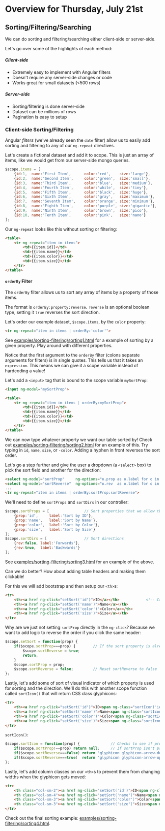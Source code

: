 Overview for Thursday, July 21st
================================

Sorting/Filtering/Searching
---------------------------
We can do sorting and filtering/searching either client-side or server-side.

Let's go over some of the highlights of each method:

##### Client-side
- Extremely easy to implement with Angular filters
- Doesn't require any server-side changes or code
- Works great for small datasets (<500 rows)

##### Server-side
- Sorting/filtering is done server-side
- Dataset can be millions of rows
- Pagination is easy to setup


### Client-side Sorting/Filtering
Angular *filters* (we've already seen the `date` filter) allow us to easily add sorting and filtering to any of our `ng-repeat` directives.

Let's create a fictional dataset and add it to scope.  This is just an array of items, like we would get from our server-side mongo queries.

```js
$scope.items = [
	{id:1,	name:'First Item',		color:'red',	size:'large'},
	{id:2,	name:'Second Item',		color:'green',	size:'small'},
	{id:3,	name:'Third Item',		color:'blue',	size:'medium'},
	{id:4,	name:'Fourth Item',		color:'while',	size:'tiny'},
	{id:5,	name:'Fifth Item',		color:'black',	size:'huge'},
	{id:6,	name:'Sixth Item',		color:'gray',	size:'maximum'},
	{id:7,	name:'Seventh Item',	color:'orange',	size:'minimum'},
	{id:8,	name:'Eighth Item',		color:'purple',	size:'gigantic'},
	{id:9,	name:'Ninth Item',		color:'brown',	size:'pico'},
	{id:10,	name:'Tenth Item',		color:'pink',	size:'nano'}
];
```

Our `ng-repeat` looks like this without sorting or filtering:

```html
<table>
	<tr ng-repeat="item in items">
		<td>{{item.id}}</td>
		<td>{{item.name}}</td>
		<td>{{item.color}}</td>
		<td>{{item.size}}</td>
	</tr>
</table>
```

#### `orderBy` Filter

The `orderBy` filter allows us to sort any array of items by a property of those items.

The format is `orderBy:property:reverse`.  `reverse` is an optional boolean type, setting it `true` reverses the sort direction.

Let's order our example dataset, `$scope.items`, by the `color` property:

```html
<tr ng-repeat="item in items | orderBy:'color'">
```

See [examples/sorting-filtering/sorting1.html](https://github.com/sergei202/okcoders-class/tree/master/week7/examples/sorting-filtering/sorting1.html) for a example of sorting by a given property.  Play around with different properties.

Notice that the first argument to the `orderBy` filter (colons separate arguments for filters) is in single quotes.  This tells us that it takes an `expression`.  This means we can give it a scope variable instead of hardcoding a value!

Let's add a `<input>` tag that is bound to the scope variable `mySortProp`:

```html
<input ng-model="mySortProp">

<table>
	<tr ng-repeat="item in items | orderBy:mySortProp">
		<td>{{item.id}}</td>
		<td>{{item.name}}</td>
		<td>{{item.color}}</td>
		<td>{{item.size}}</td>
	</tr>
</table>
```

We can now type whatever property we want our table sorted by!  Check out [examples/sorting-filtering/sorting2.html](https://github.com/sergei202/okcoders-class/tree/master/week7/examples/sorting-filtering/sorting2.html) for an example of this.  Try typing in `id`, `name`, `size`, or `-color`.  Adding a hyphen in front reverses the sort order.

Let's go a step further and give the user a dropdown (a `<select>` box) to pick the sort field and another for the direction:

```html
<select ng-model="sortProp"     ng-options="o.prop as o.label for o in sortProps"></select>
<select ng-model="sortReverse"  ng-options="o.rev  as o.label for o in sortDirs"></select>
...
<tr ng-repeat="item in items | orderBy:sortProp:sortReverse">
```

We'll need to define `sortProps` and `sortDirs` in our controller:

```js
$scope.sortProps = [				// Sort properties that we allow the user to sort by
	{prop:'id',		label:'Sort by ID'},
	{prop:'name',	label:'Sort by Name'},
	{prop:'color',	label:'Sort by Color'},
	{prop:'size',	label:'Sort by Size'}
];
$scope.sortDirs = [					// Sort directions
	{rev:false,	label:'Forwards'},
	{rev:true,	label:'Backwards'}
];
```

See [examples/sorting-filtering/sorting3.html](https://github.com/sergei202/okcoders-class/tree/master/week7/examples/sorting-filtering/sorting3.html) for an example of the above.

Can we do better?  How about adding table headers and making them clickable!

For this we will add bootstrap and then setup our `<th>`s:

```html
<tr>
	<th><a href ng-click="setSort('id')">ID</a></th>			<!-- Create clickable <a> that calls setSort() with the property we want to sort on -->
	<th><a href ng-click="setSort('name')">Name</a></th>
	<th><a href ng-click="setSort('color')">Color</a></th>
	<th><a href ng-click="setSort('size')">Size</a></th>
</tr>
```

Why are we just not setting `sortProp` directly in the `ng-click`?  Because we want to add logic to reverse the order if you click the same header:

```js
$scope.setSort = function(prop) {
	if($scope.sortProp===prop) {        // If the sort property is already set to prop (meaning we clicked on the same header), reverse the order and return
		$scope.sortReverse = true;
		return;
	}
	$scope.sortProp = prop;
	$scope.sortReverse = false;         // Reset sortReverse to false
};
```

Lastly, let's add some of sort of visual indicator of which property is used for sorting and the direction.  We'll do this with another scope function called `sortIcon()` that will return CSS class glyphicons:

```html
<tr>
	<th><a href ng-click="setSort('id')">ID<span ng-class="sortIcon('id')"></span></a></th>	<!-- ng-class dynamically creates a class attribute with whatever the sortIcon() returns -->
	<th><a href ng-click="setSort('name')">Name<span ng-class="sortIcon('name')"></span></a></th>
	<th><a href ng-click="setSort('color')">Color<span ng-class="sortIcon('color')"></span></a></th>
	<th><a href ng-click="setSort('size')">Size<span ng-class="sortIcon('size')"></span></a></th>
</tr>
```

`sortIcon()`:

```js
$scope.sortIcon = function(prop) {              // Checks to see if prop is the current sort prop and returns a glyph for that sort direction
	if($scope.sortProp!==prop) return null;     // If sortProp isn't prop, return null
	if($scope.sortReverse===false) return 'glyphicon glyphicon-arrow-down';     // If not reversed, show down arrow
	if($scope.sortReverse===true)  return 'glyphicon glyphicon-arrow-up';       // If reversed, show up arrow
};
```
Lastly, let's add column classes on our `<th>`s to prevent them from changing widths when the glyphicon gets moved:

```html
<tr>
	<th class="col-sm-2"><a href ng-click="setSort('id')">ID<span ng-class="sortIcon('id')"></span></a></th>               <!-- ng-class dynamically creates a class attribute with whatever the sortIcon() returns -->
	<th class="col-sm-4"><a href ng-click="setSort('name')">Name<span ng-class="sortIcon('name')"></span></a></th>
	<th class="col-sm-3"><a href ng-click="setSort('color')">Color<span ng-class="sortIcon('color')"></span></a></th>
	<th class="col-sm-3"><a href ng-click="setSort('size')">Size<span ng-class="sortIcon('size')"></span></a></th>
</tr>
```

Check out the final sorting example: [examples/sorting-filtering/sorting4.html](https://github.com/sergei202/okcoders-class/tree/master/week7/examples/sorting-filtering/sorting4.html).
